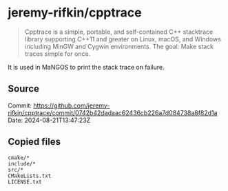 # jeremy-rifkin/cpptrace

> Cpptrace is a simple, portable, and self-contained C++ stacktrace library supporting C++11 and greater on Linux, macOS, and Windows including MinGW and Cygwin environments. The goal: Make stack traces simple for once.

It is used in MaNGOS to print the stack trace on failure.  

## Source
Commit: https://github.com/jeremy-rifkin/cpptrace/commit/0742b42dadaac62436cb226a7d084738a8f82d1a  
Date: 2024-08-21T13:47:23Z

## Copied files
```
cmake/*
include/*
src/*
CMakeLists.txt
LICENSE.txt
```
